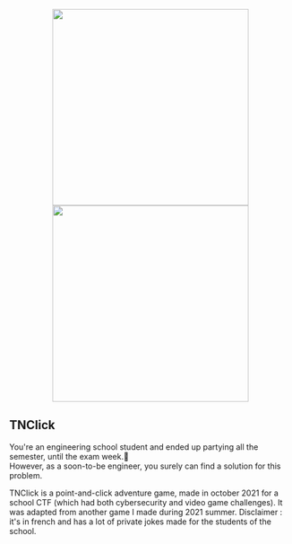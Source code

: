 <p align="center">
  <img src="https://i.imgur.com/GjZ2QTL" height="350" />
  <img src="https://i.imgur.com/MYCJyom" height="350" />
</p>

## TNClick

You're an engineering school student and ended up partying all the semester, until the exam week.🥴\
However, as a soon-to-be engineer, you surely can find a solution for this problem.

TNClick is a point-and-click adventure game, made in october 2021 for a school CTF (which had both cybersecurity and video game challenges). It was adapted from another game I made during 2021 summer.
Disclaimer : it's in french and has a lot of private jokes made for the students of the school.

